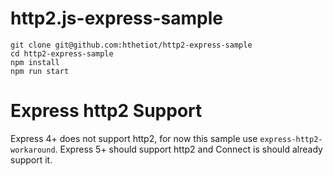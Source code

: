 # http2.js-express-sample

```
git clone git@github.com:hthetiot/http2-express-sample
cd http2-express-sample
npm install
npm run start
```

# Express http2 Support

Express 4+ does not support http2, for now this sample use `express-http2-workaround`.
Express 5+ should support http2 and Connect is should already support it. 
